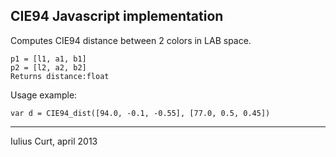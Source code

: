 CIE94 Javascript implementation
-------------------------------

Computes CIE94 distance between 2 colors in LAB space.

    p1 = [l1, a1, b1]
    p2 = [l2, a2, b2]
    Returns distance:float

Usage example:

    var d = CIE94_dist([94.0, -0.1, -0.55], [77.0, 0.5, 0.45])

---

Iulius Curt, april 2013